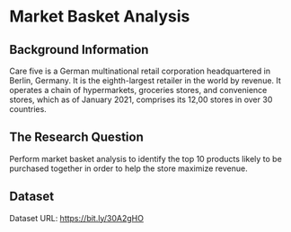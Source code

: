 # Market Basket Analysis

## Background Information
Care five is a German multinational retail corporation headquartered in Berlin, Germany. It is the eighth-largest retailer in the world by revenue. It operates a chain of hypermarkets, groceries stores, and convenience stores, which as of January 2021, comprises its 12,00 stores in over 30 countries.

## The Research Question
Perform market basket analysis to identify the top 10 products likely to be purchased together in order to help the store maximize revenue.

## Dataset
Dataset URL: https://bit.ly/30A2gHO
